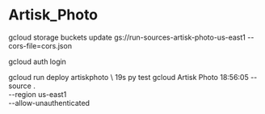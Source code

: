 # Artisk_Photo

gcloud storage buckets update gs://run-sources-artisk-photo-us-east1 --cors-file=cors.json


gcloud auth login

gcloud run deploy artiskphoto \       19s py test gcloud Artisk Photo 18:56:05
    --source . \
    --region us-east1 \
    --allow-unauthenticated